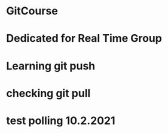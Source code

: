 # GitCourse
# Dedicated for Real Time Group
# Learning git push
# checking git pull
# test polling 10.2.2021
